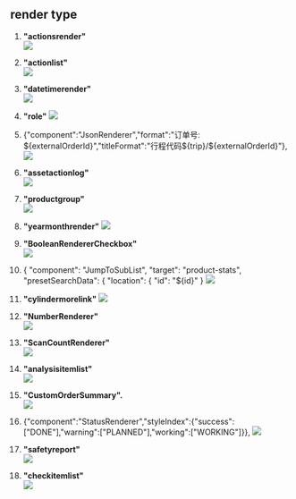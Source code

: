 
## render type #

1. **"actionsrender"**  
![](images/actionsrender.png)

2. **"actionlist"**  
![](images/actionlist.png)

3. **"datetimerender"**  
![](images/datetimerender.png)

4. **"role"** 
![](images/role.png)

5. {"component":"JsonRenderer","format":"订单号: ${externalOrderId}","titleFormat":"行程代码${trip}/${externalOrderId}"},  
![](images/special-JsonRender.png)

6. **"assetactionlog"**  
![](images/assetactionlog.png)

7. **"productgroup"**  
![](images/productgroup.png)

8. **"yearmonthrender"** 
![](images/productgroup.png)

9. **"BooleanRendererCheckbox"**  
![](images/BooleanRendererCheckbox.png)

10.  {
                "component": "JumpToSubList",
                "target": "product-stats",
                "presetSearchData": {
                  "location": {
                    "id": "${id}"
                  }
![](images/special-JumpToSubList.png)
                  

11. **"cylindermorelink"** 
![](images/cylindermorelink.png)

12. **"NumberRenderer"**  
![](images/NumberRenderer.png)

13. **"ScanCountRenderer"**  
![](images/ScanCountRenderer.png)

14. **"analysisitemlist"**  
![](images/analysisitemlist.png)

15. **"CustomOrderSummary".**  
![](images/CustomOrderSummary.png)


16. {"component":"StatusRenderer","styleIndex":{"success":["DONE"],"warning":["PLANNED"],"working":["WORKING"]}},
![](images/special-StatusRenderer.png)

17. **"safetyreport"**  
![](images/safetyreport.png)

18. **"checkitemlist"**  
![](images/checkitemlist.png)

